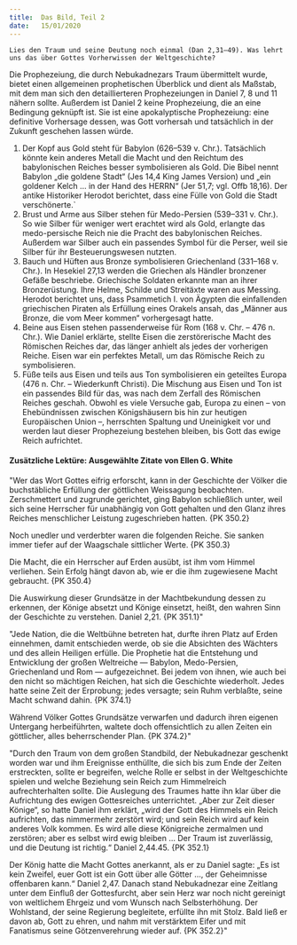```yaml
---
title:  Das Bild, Teil 2
date:   15/01/2020
---
```


`Lies den Traum und seine Deutung noch einmal (Dan 2,31–49). Was lehrt uns das über Gottes Vorherwissen der Weltgeschichte?`

Die Prophezeiung, die durch Nebukadnezars Traum übermittelt wurde, bietet einen allgemeinen prophetischen Überblick und dient als Maßstab, mit dem man sich den detaillierteren Prophezeiungen in Daniel 7, 8 und 11 nähern sollte. Außerdem ist Daniel 2 keine Prophezeiung, die an eine Bedingung geknüpft ist. Sie ist eine apokalyptische Prophezeiung: eine definitive Vorhersage dessen, was Gott vorhersah und tatsächlich in der Zukunft geschehen lassen würde.

1. Der Kopf aus Gold steht für Babylon (626–539 v. Chr.). Tatsächlich könnte kein anderes Metall die Macht und den Reichtum des babylonischen Reiches besser symbolisieren als Gold. Die Bibel nennt Babylon „die goldene Stadt“ (Jes 14,4 King James Version) und „ein goldener Kelch … in der Hand des HERRN“ (Jer 51,7; vgl. Offb 18,16). Der antike Historiker Herodot berichtet, dass eine Fülle von Gold die Stadt verschönerte.`
2. Brust und Arme aus Silber stehen für Medo-Persien (539–331 v. Chr.). So wie Silber für weniger wert erachtet wird als Gold, erlangte das medo-persische Reich nie die Pracht des babylonischen Reiches. Außerdem war Silber auch ein passendes Symbol für die Perser, weil sie Silber für ihr Besteuerungswesen nutzten.
3. Bauch und Hüften aus Bronze symbolisieren Griechenland (331–168 v. Chr.). In Hesekiel 27,13 werden die Griechen als Händler bronzener Gefäße beschriebe. Griechische Soldaten erkannte man an ihrer Bronzerüstung. Ihre Helme, Schilde und Streitäxte waren aus Messing. Herodot berichtet uns, dass Psammetich I. von Ägypten die einfallenden griechischen Piraten als Erfüllung eines Orakels ansah, das „Männer aus Bronze, die vom Meer kommen“ vorhergesagt hatte.
4. Beine aus Eisen stehen passenderweise für Rom (168 v. Chr. – 476 n. Chr.). Wie Daniel erklärte, stellte Eisen die zerstörerische Macht des Römischen Reiches dar, das länger anhielt als jedes der vorherigen Reiche. Eisen war ein perfektes Metall, um das Römische Reich zu symbolisieren.
5. Füße teils aus Eisen und teils aus Ton symbolisieren ein geteiltes Europa (476 n. Chr. – Wiederkunft Christi). Die Mischung aus Eisen und Ton ist ein passendes Bild für das, was nach dem Zerfall des Römischen Reiches geschah. Obwohl es viele Versuche gab, Europa zu einen – von Ehebündnissen zwischen Königshäusern bis hin zur heutigen Europäischen Union –, herrschten Spaltung und Uneinigkeit vor und werden laut dieser Prophezeiung bestehen bleiben, bis Gott das ewige Reich aufrichtet.

#### Zusätzliche Lektüre: Ausgewählte Zitate von Ellen G. White

"Wer das Wort Gottes eifrig erforscht, kann in der Geschichte der Völker die buchstäbliche Erfüllung der göttlichen Weissagung beobachten. Zerschmettert und zugrunde gerichtet, ging Babylon schließlich unter, weil sich seine Herrscher für unabhängig von Gott gehalten und den Glanz ihres Reiches menschlicher Leistung zugeschrieben hatten. {PK 350.2}

Noch unedler und verderbter waren die folgenden Reiche. Sie sanken immer tiefer auf der Waagschale sittlicher Werte. {PK 350.3}

Die Macht, die ein Herrscher auf Erden ausübt, ist ihm vom Himmel verliehen. Sein Erfolg hängt davon ab, wie er die ihm zugewiesene Macht gebraucht. {PK 350.4}

Die Auswirkung dieser Grundsätze in der Machtbekundung dessen zu erkennen, der Könige absetzt und Könige einsetzt, heißt, den wahren Sinn der Geschichte zu verstehen. Daniel 2,21. {PK 351.1}"

"Jede Nation, die die Weltbühne betreten hat, durfte ihren Platz auf Erden einnehmen, damit entschieden werde, ob sie die Absichten des Wächters und des allein Heiligen erfülle. Die Prophetie hat die Entstehung und Entwicklung der großen Weltreiche — Babylon, Medo-Persien, Griechenland und Rom — aufgezeichnet. Bei jedem von ihnen, wie auch bei den nicht so mächtigen Reichen, hat sich die Geschichte wiederholt. Jedes hatte seine Zeit der Erprobung; jedes versagte; sein Ruhm verblaßte, seine Macht schwand dahin. {PK 374.1}

Während Völker Gottes Grundsätze verwarfen und dadurch ihren eigenen Untergang herbeiführten, waltete doch offensichtlich zu allen Zeiten ein göttlicher, alles beherrschender Plan. {PK 374.2}"

"Durch den Traum von dem großen Standbild, der Nebukadnezar geschenkt worden war und ihm Ereignisse enthüllte, die sich bis zum Ende der Zeiten erstreckten, sollte er begreifen, welche Rolle er selbst in der Weltgeschichte spielen und welche Beziehung sein Reich zum Himmelreich aufrechterhalten sollte. Die Auslegung des Traumes hatte ihn klar über die Aufrichtung des ewigen Gottesreiches unterrichtet. „Aber zur Zeit dieser Könige“, so hatte Daniel ihm erklärt, „wird der Gott des Himmels ein Reich aufrichten, das nimmermehr zerstört wird; und sein Reich wird auf kein anderes Volk kommen. Es wird alle diese Königreiche zermalmen und zerstören; aber es selbst wird ewig bleiben ... Der Traum ist zuverlässig, und die Deutung ist richtig.“ Daniel 2,44.45. {PK 352.1}

Der König hatte die Macht Gottes anerkannt, als er zu Daniel sagte: „Es ist kein Zweifel, euer Gott ist ein Gott über alle Götter ..., der Geheimnisse offenbaren kann.“ Daniel 2,47. Danach stand Nebukadnezar eine Zeitlang unter dem Einfluß der Gottesfurcht, aber sein Herz war noch nicht gereinigt von weltlichem Ehrgeiz und vom Wunsch nach Selbsterhöhung. Der Wohlstand, der seine Regierung begleitete, erfüllte ihn mit Stolz. Bald ließ er davon ab, Gott zu ehren, und nahm mit verstärktem Eifer und mit Fanatismus seine Götzenverehrung wieder auf. {PK 352.2}"